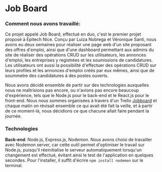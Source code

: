 # Job Board

### Comment nous avons travaillé:  
Ce projet appelé Job Board, effectué en duo, c'est le premier projet proposé à Epitech Nice. Conçu par Luiza Nobrega et Véronique Santi, nous avons eu deux semaines pour réaliser une page web d'un site proposant des offres d'emploi, ainsi que d'une dashboard permettant aux admins du site de réaliser des opérations CRUD sur les utilisateurs, les annonces d'emploi, les entreprises y registrées et les soumissions de candidatures. Les utilisateurs ont aussi la possibilité d'effectuer des opérations CRUD sur leurs profiles et les annonces d'emploi créés par eux mêmes, ainsi que de soummetre des candidatures à des postes ouverts.

Nous avons décidé ensemble de partir sur des technologies auxquelles nous ne maîtrisions pas encore, ou n'avions pas encore beaucoup d'expérience, tels que le Node.js pour le back-end et le React.js pour le front-end. Nous nous sommes organisées à travers d'un Trello [Jobboard](https://trello.com/b/mi4irua3/job-board) et chaque matin on révisait ensemble ce qui avait été fait la veille, et à partir de ce moment-là, nous décidions ce que chacune allait faire pendant la journée.

### Technologies
**Back-end**: Node.js, Express.js, Nodemon.
Nous avons choisi de travailler avec Nodemon server, car cette outil permet d'optimiser le travail sur Node.js, puisqu'il réeinitialise le serveur automatiquement lorsqu'un changement est effectué, évitant ainsi le test de l'application en quelques secondes. 
Pour l'installer, il suffit d'écrire `npm install nodemon` sur le terminal.
